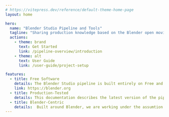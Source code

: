 ```yaml
---
# https://vitepress.dev/reference/default-theme-home-page
layout: home

hero:
  name: "Blender Studio Pipeline and Tools"
  tagline: "Sharing production knowledge based on the Blender open movie projects. Welcome to the official documentation of the Blender-centric pipeline."
  actions:
    - theme: brand
      text: Get Started
      link: /pipeline-overview/introduction
    - theme: alt
      text: User Guide
      link: /user-guide/project-setup

features:
  - title: Free Software
    details: The Blender Studio pipeline is built entirely on Free and Open Source software, following Blender's mission.
    link: https://blender.org
  - title: Production-Tested
    details: This documentation describes the latest version of the pipeline currently in use at Blender Studio.
  - title: Blender-Centric
    details:  Built around Blender, we are working under the assumtion that it's main/only content creation tool available.
---
```

